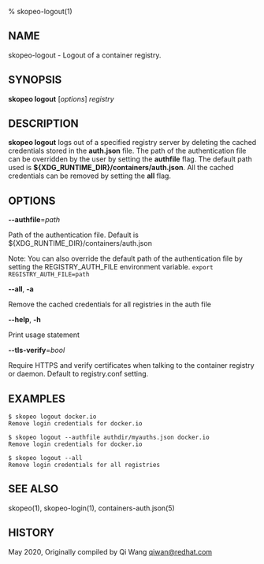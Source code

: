 % skopeo-logout(1)

## NAME
skopeo\-logout - Logout of a container registry.

## SYNOPSIS
**skopeo logout** [*options*] _registry_

## DESCRIPTION
**skopeo logout** logs out of a specified registry server by deleting the cached credentials
stored in the **auth.json** file. The path of the authentication file can be overridden by the user by setting the **authfile** flag.
The default path used is **${XDG\_RUNTIME\_DIR}/containers/auth.json**.
All the cached credentials can be removed by setting the **all** flag.

## OPTIONS

**--authfile**=*path*

Path of the authentication file. Default is ${XDG\_RUNTIME\_DIR}/containers/auth.json

Note: You can also override the default path of the authentication file by setting the REGISTRY\_AUTH\_FILE
environment variable. `export REGISTRY_AUTH_FILE=path`

**--all**, **-a**

Remove the cached credentials for all registries in the auth file

**--help**, **-h**

Print usage statement

**--tls-verify**=_bool_

Require HTTPS and verify certificates when talking to the container registry or daemon. Default to registry.conf setting.

## EXAMPLES

```
$ skopeo logout docker.io
Remove login credentials for docker.io
```

```
$ skopeo logout --authfile authdir/myauths.json docker.io
Remove login credentials for docker.io
```

```
$ skopeo logout --all
Remove login credentials for all registries
```

## SEE ALSO
skopeo(1), skopeo-login(1), containers-auth.json(5)

## HISTORY
May 2020, Originally compiled by Qi Wang <qiwan@redhat.com>
